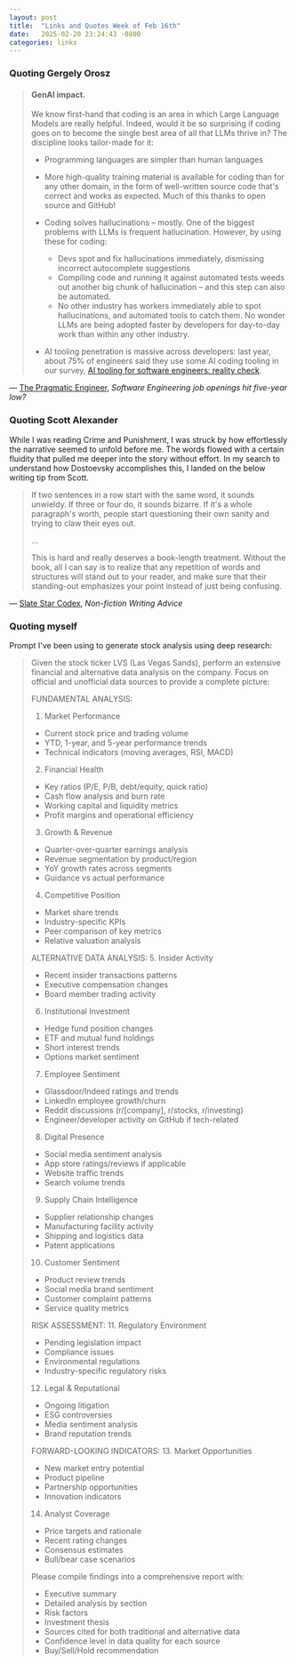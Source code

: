```yaml
---
layout: post
title:  "Links and Quotes Week of Feb 16th"
date:   2025-02-20 23:24:43 -0800
categories: links
---
```


### Quoting Gergely Orosz

> #### GenAI impact.
>
> We know first-hand that coding is an area in which Large Language Models are really helpful. Indeed, would it be so surprising if coding goes on to become the single best area of all that LLMs thrive in? The discipline looks tailor-made for it:
>
> - Programming languages are simpler than human languages
>
> - More high-quality training material is available for coding than for any other domain, in the form of well-written source code that's correct and works as expected. Much of this thanks to open source and GitHub!
>
> - Coding solves hallucinations – mostly. One of the biggest problems with LLMs is frequent hallucination. However, by using these for coding:
>   - Devs spot and fix hallucinations immediately, dismissing incorrect autocomplete suggestions
>   - Compiling code and running it against automated tests weeds out another big chunk of hallucination – and this step can also be automated.
>   - No other industry has workers immediately able to spot hallucinations, and automated tools to catch them. No wonder LLMs are being adopted faster by developers for day-to-day work than within any other industry.
>
> - AI tooling penetration is massive across developers: last year, about 75% of engineers said they use some AI coding tooling in our survey, [AI tooling for software engineers: reality check](https://newsletter.pragmaticengineer.com/p/ai-tooling-2024?ref=blog.pragmaticengineer.com).


— [The Pragmatic Engineer](https://blog.pragmaticengineer.com/software-engineer-jobs-five-year-low/), *Software Engineering job openings hit five-year low?*


### Quoting Scott Alexander

While I was reading Crime and Punishment, I was struck by how effortlessly the narrative seemed to unfold before me. The words flowed with a certain fluidity that pulled me deeper into the story without effort. In my search to understand how Dostoevsky accomplishes this, I landed on the below writing tip from Scott.

> If two sentences in a row start with the same word, it sounds unwieldy. If three or four do, it sounds bizarre. If it's a whole paragraph's worth, people start questioning their own sanity and trying to claw their eyes out.
>
> ...
>
> This is hard and really deserves a book-length treatment. Without the book, all I can say is to realize that any repetition of words and structures will stand out to your reader, and make sure that their standing-out emphasizes your point instead of just being confusing.


— [Slate Star Codex](https://slatestarcodex.com/2016/02/20/writing-advice/), *Non-fiction Writing Advice*

### Quoting myself

Prompt I've been using to generate stock analysis using deep research:
 
> Given the stock ticker LVS (Las Vegas Sands), perform an extensive financial and alternative data analysis on the company. Focus on official and unofficial data sources to provide a complete picture:
> 
> FUNDAMENTAL ANALYSIS:
> 1. Market Performance
> - Current stock price and trading volume
> - YTD, 1-year, and 5-year performance trends
> - Technical indicators (moving averages, RSI, MACD)
> 
> 2. Financial Health
> - Key ratios (P/E, P/B, debt/equity, quick ratio)
> - Cash flow analysis and burn rate
> - Working capital and liquidity metrics
> - Profit margins and operational efficiency
> 
> 3. Growth & Revenue
> - Quarter-over-quarter earnings analysis
> - Revenue segmentation by product/region
> - YoY growth rates across segments
> - Guidance vs actual performance
> 
> 4. Competitive Position
> - Market share trends
> - Industry-specific KPIs
> - Peer comparison of key metrics
> - Relative valuation analysis
> 
> ALTERNATIVE DATA ANALYSIS:
> 5. Insider Activity
> - Recent insider transactions patterns
> - Executive compensation changes
> - Board member trading activity
> 
> 6. Institutional Investment
> - Hedge fund position changes
> - ETF and mutual fund holdings
> - Short interest trends
> - Options market sentiment
> 
> 7. Employee Sentiment
> - Glassdoor/Indeed ratings and trends
> - LinkedIn employee growth/churn
> - Reddit discussions (r/[company], r/stocks, r/investing)
> - Engineer/developer activity on GitHub if tech-related
> 
> 8. Digital Presence
> - Social media sentiment analysis
> - App store ratings/reviews if applicable
> - Website traffic trends
> - Search volume trends
> 
> 9. Supply Chain Intelligence
> - Supplier relationship changes
> - Manufacturing facility activity
> - Shipping and logistics data
> - Patent applications
> 
> 10. Customer Sentiment
> - Product review trends
> - Social media brand sentiment
> - Customer complaint patterns
> - Service quality metrics
> 
> RISK ASSESSMENT:
> 11. Regulatory Environment
> - Pending legislation impact
> - Compliance issues
> - Environmental regulations
> - Industry-specific regulatory risks
> 
> 12. Legal & Reputational
> - Ongoing litigation
> - ESG controversies
> - Media sentiment analysis
> - Brand reputation trends
> 
> FORWARD-LOOKING INDICATORS:
> 13. Market Opportunities
> - New market entry potential
> - Product pipeline
> - Partnership opportunities
> - Innovation indicators
> 
> 14. Analyst Coverage
> - Price targets and rationale
> - Recent rating changes
> - Consensus estimates
> - Bull/bear case scenarios
> 
> Please compile findings into a comprehensive report with:
> - Executive summary
> - Detailed analysis by section
> - Risk factors
> - Investment thesis
> - Sources cited for both traditional and alternative data
> - Confidence level in data quality for each source
> - Buy/Sell/Hold recommendation

